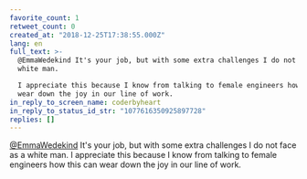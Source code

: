 ```yaml
---
favorite_count: 1
retweet_count: 0
created_at: "2018-12-25T17:38:55.000Z"
lang: en
full_text: >-
  @EmmaWedekind It's your job, but with some extra challenges I do not face as a
  white man. 

  I appreciate this because I know from talking to female engineers how this can
  wear down the joy in our line of work.
in_reply_to_screen_name: coderbyheart
in_reply_to_status_id_str: "1077616350925897728"
replies: []
---
```


[@EmmaWedekind](https://twitter.com/EmmaWedekind) It's your job, but with some
extra challenges I do not face as a white man. I appreciate this because I know
from talking to female engineers how this can wear down the joy in our line of
work.
